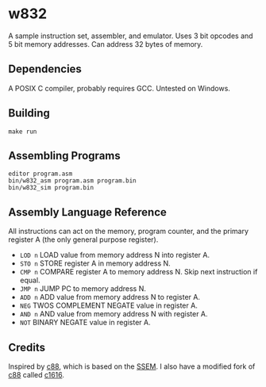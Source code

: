 # w832
A sample instruction set, assembler, and emulator. Uses 3 bit opcodes and 5 bit memory addresses. Can address 32 bytes of memory.

## Dependencies
A POSIX C compiler, probably requires GCC. Untested on Windows.

## Building
```
make run
```

## Assembling Programs
```
editor program.asm
bin/w832_asm program.asm program.bin
bin/w832_sim program.bin
```

## Assembly Language Reference
All instructions can act on the memory, program counter, and the primary register A (the only general purpose register).

* `LOD n` LOAD value from memory address N into register A.
* `STO n` STORE register A in memory address N.
* `CMP n` COMPARE register A to memory address N. Skip next instruction if equal.
* `JMP n` JUMP PC to memory address N.
* `ADD n` ADD value from memory address N to register A.
* `NEG`   TWOS COMPLEMENT NEGATE value in register A.
* `AND n` AND value from memory address N with register A.
* `NOT`   BINARY NEGATE value in register A.

## Credits
Inspired by [c88](https://github.com/aquila12/c88-js), which is based on the [SSEM](https://en.wikipedia.org/wiki/Manchester_Small-Scale_Experimental_Machine). I also have a modified fork of [c88](https://github.com/aquila12/c88-js) called [c1616](https://github.com/wastevensv/c1616-js).
